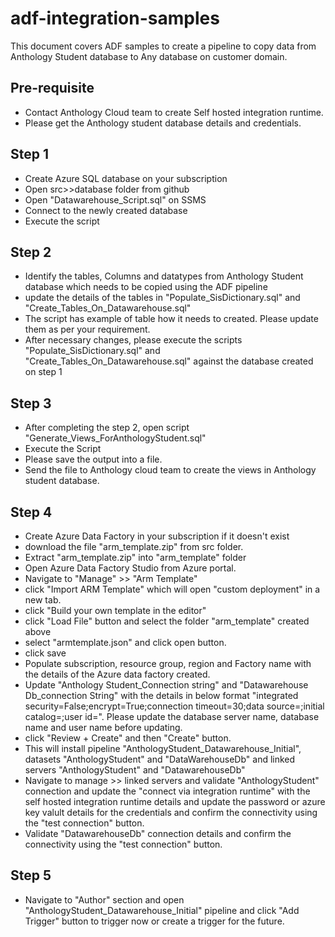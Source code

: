 # adf-integration-samples

This document covers ADF samples to create a pipeline to copy data from Anthology Student database to Any database on customer domain.

## Pre-requisite
- Contact Anthology Cloud team to create Self hosted integration runtime.
- Please get the Anthology student database details and credentials.


## Step 1
- Create Azure SQL database on your subscription
- Open src>>database folder from github
- Open "Datawarehouse_Script.sql" on SSMS 
- Connect to the newly created database
- Execute the script

## Step 2
- Identify the tables, Columns and datatypes from Anthology Student database which needs to be copied using the ADF pipeline
- update the details of the tables in "Populate_SisDictionary.sql" and "Create_Tables_On_Datawarehouse.sql"
- The script has example of table how it needs to created. Please update them as per your requirement.
- After necessary changes, please execute the scripts "Populate_SisDictionary.sql" and "Create_Tables_On_Datawarehouse.sql" against the database created on step 1

## Step 3
- After completing the step 2, open script "Generate_Views_ForAnthologyStudent.sql"
- Execute the Script
- Please save the output into a file.
- Send the file to Anthology cloud team to create the views in Anthology student database. 

## Step 4
- Create Azure Data Factory in your subscription if it doesn't exist
- download the file "arm_template.zip" from src folder.
- Extract "arm_template.zip" into "arm_template" folder
- Open Azure Data Factory Studio from Azure portal.
- Navigate to "Manage" >> "Arm Template"
- click "Import ARM Template" which will open "custom deployment" in a new tab.
- click "Build your own template in the editor"
- click "Load File" button and select the folder "arm_template" created above
- select "armtemplate.json" and click open button.
- click save
- Populate subscription, resource group, region and Factory name with the details of the Azure data factory created.
- Update "Anthology Student_Connection string" and "Datawarehouse Db_connection String" with the details in below format  "integrated security=False;encrypt=True;connection timeout=30;data source=<database server name>;initial catalog=<database name>;user id=<user name>". Please update the database server name, database name and user name before updating.
- click "Review + Create" and then "Create" button.
- This will install pipeline "AnthologyStudent_Datawarehouse_Initial", datasets "AnthologyStudent" and "DataWarehouseDb" and linked servers "AnthologyStudent" and "DatawarehouseDb"
- Navigate to manage >> linked servers and validate "AnthologyStudent" connection and update the "connect via integration runtime" with the self hosted integration runtime details and update the password or azure key valult details for the credentials and confirm the connectivity using the "test connection" button.
- Validate "DatawarehouseDb" connection details and confirm the connectivity using the "test connection" button.
 
## Step 5
- Navigate to "Author" section and open "AnthologyStudent_Datawarehouse_Initial" pipeline and click "Add Trigger" button to trigger now or create a trigger for the future.

